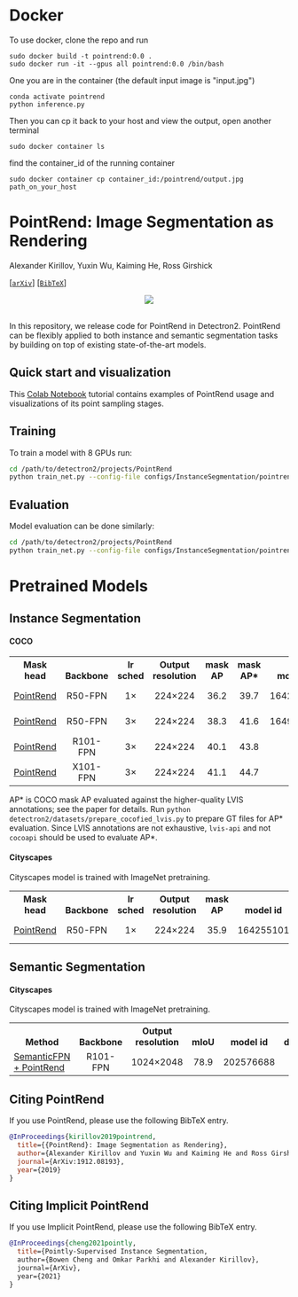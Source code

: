 # Docker
To use docker, clone the repo and run
```
sudo docker build -t pointrend:0.0 .
sudo docker run -it --gpus all pointrend:0.0 /bin/bash
```
One you are in the container (the default input image is "input.jpg")
```
conda activate pointrend
python inference.py
```
Then you can cp it back to your host and view the output, open another terminal
```
sudo docker container ls
```
find the container_id of the running container
```
sudo docker container cp container_id:/pointrend/output.jpg path_on_your_host
```
# PointRend: Image Segmentation as Rendering

Alexander Kirillov, Yuxin Wu, Kaiming He, Ross Girshick

[[`arXiv`](https://arxiv.org/abs/1912.08193)] [[`BibTeX`](#CitingPointRend)]

<div align="center">
  <img src="https://alexander-kirillov.github.io/images/kirillov2019pointrend.jpg"/>
</div><br/>

In this repository, we release code for PointRend in Detectron2. PointRend can be flexibly applied to both instance and semantic segmentation tasks by building on top of existing state-of-the-art models.

## Quick start and visualization

This [Colab Notebook](https://colab.research.google.com/drive/1isGPL5h5_cKoPPhVL9XhMokRtHDvmMVL) tutorial contains examples of PointRend usage and visualizations of its point sampling stages.

## Training

To train a model with 8 GPUs run:
```bash
cd /path/to/detectron2/projects/PointRend
python train_net.py --config-file configs/InstanceSegmentation/pointrend_rcnn_R_50_FPN_1x_coco.yaml --num-gpus 8
```

## Evaluation

Model evaluation can be done similarly:
```bash
cd /path/to/detectron2/projects/PointRend
python train_net.py --config-file configs/InstanceSegmentation/pointrend_rcnn_R_50_FPN_1x_coco.yaml --eval-only MODEL.WEIGHTS /path/to/model_checkpoint
```

# Pretrained Models

## Instance Segmentation
#### COCO

<table><tbody>
<!-- START TABLE -->
<!-- TABLE HEADER -->
<th valign="bottom">Mask<br/>head</th>
<th valign="bottom">Backbone</th>
<th valign="bottom">lr<br/>sched</th>
<th valign="bottom">Output<br/>resolution</th>
<th valign="bottom">mask<br/>AP</th>
<th valign="bottom">mask<br/>AP&ast;</th>
<th valign="bottom">model id</th>
<th valign="bottom">download</th>
<!-- TABLE BODY -->
 <tr><td align="left"><a href="configs/InstanceSegmentation/pointrend_rcnn_R_50_FPN_1x_coco.yaml">PointRend</a></td>
<td align="center">R50-FPN</td>
<td align="center">1&times;</td>
<td align="center">224&times;224</td>
<td align="center">36.2</td>
<td align="center">39.7</td>
<td align="center">164254221</td>
<td align="center"><a href="https://dl.fbaipublicfiles.com/detectron2/PointRend/InstanceSegmentation/pointrend_rcnn_R_50_FPN_1x_coco/164254221/model_final_736f5a.pkl">model</a>&nbsp;|&nbsp;<a href="https://dl.fbaipublicfiles.com/detectron2/PointRend/InstanceSegmentation/pointrend_rcnn_R_50_FPN_1x_coco/164254221/metrics.json">metrics</a></td>
</tr>
 <tr><td align="left"><a href="configs/InstanceSegmentation/pointrend_rcnn_R_50_FPN_3x_coco.yaml">PointRend</a></td>
<td align="center">R50-FPN</td>
<td align="center">3&times;</td>
<td align="center">224&times;224</td>
<td align="center">38.3</td>
<td align="center">41.6</td>
<td align="center">164955410</td>
<td align="center"><a href="https://dl.fbaipublicfiles.com/detectron2/PointRend/InstanceSegmentation/pointrend_rcnn_R_50_FPN_3x_coco/164955410/model_final_edd263.pkl">model</a>&nbsp;|&nbsp;<a href="https://dl.fbaipublicfiles.com/detectron2/PointRend/InstanceSegmentation/pointrend_rcnn_R_50_FPN_3x_coco/164955410/metrics.json">metrics</a></td>
</tr>
</tr>
 <tr><td align="left"><a href="configs/InstanceSegmentation/pointrend_rcnn_R_101_FPN_3x_coco.yaml">PointRend</a></td>
<td align="center">R101-FPN</td>
<td align="center">3&times;</td>
<td align="center">224&times;224</td>
<td align="center">40.1</td>
<td align="center">43.8</td>
<td align="center"></td>
<td align="center"><a href="https://dl.fbaipublicfiles.com/detectron2/PointRend/InstanceSegmentation/pointrend_rcnn_R_101_FPN_3x_coco/28119983/model_final_3f4d2a.pkl">model</a>&nbsp;|&nbsp;<a href="https://dl.fbaipublicfiles.com/detectron2/PointRend/InstanceSegmentation/pointrend_rcnn_R_101_FPN_3x_coco/28119983/metrics.json">metrics</a></td>
</tr>
</tr>
 <tr><td align="left"><a href="configs/InstanceSegmentation/pointrend_rcnn_X_101_32x8d_FPN_3x_coco.yaml">PointRend</a></td>
<td align="center">X101-FPN</td>
<td align="center">3&times;</td>
<td align="center">224&times;224</td>
<td align="center">41.1</td>
<td align="center">44.7</td>
<td align="center"></td>
<td align="center"><a href="https://dl.fbaipublicfiles.com/detectron2/PointRend/InstanceSegmentation/pointrend_rcnn_X_101_32x8d_FPN_3x_coco/28119989/model_final_ba17b9.pkl">model</a>&nbsp;|&nbsp;<a href="https://dl.fbaipublicfiles.com/detectron2/PointRend/InstanceSegmentation/pointrend_rcnn_X_101_32x8d_FPN_3x_coco/28119989/metrics.json">metrics</a></td>
</tr>
</tbody></table>

AP&ast; is COCO mask AP evaluated against the higher-quality LVIS annotations; see the paper for details.
Run `python detectron2/datasets/prepare_cocofied_lvis.py` to prepare GT files for AP&ast; evaluation.
Since LVIS annotations are not exhaustive, `lvis-api` and not `cocoapi` should be used to evaluate AP&ast;.

#### Cityscapes
Cityscapes model is trained with ImageNet pretraining.

<table><tbody>
<!-- START TABLE -->
<!-- TABLE HEADER -->
<th valign="bottom">Mask<br/>head</th>
<th valign="bottom">Backbone</th>
<th valign="bottom">lr<br/>sched</th>
<th valign="bottom">Output<br/>resolution</th>
<th valign="bottom">mask<br/>AP</th>
<th valign="bottom">model id</th>
<th valign="bottom">download</th>
<!-- TABLE BODY -->
 <tr><td align="left"><a href="configs/InstanceSegmentation/pointrend_rcnn_R_50_FPN_1x_cityscapes.yaml">PointRend</a></td>
<td align="center">R50-FPN</td>
<td align="center">1&times;</td>
<td align="center">224&times;224</td>
<td align="center">35.9</td>
<td align="center">164255101</td>
<td align="center"><a href="https://dl.fbaipublicfiles.com/detectron2/PointRend/InstanceSegmentation/pointrend_rcnn_R_50_FPN_1x_cityscapes/164255101/model_final_115bfb.pkl">model</a>&nbsp;|&nbsp;<a href="https://dl.fbaipublicfiles.com/detectron2/PointRend/InstanceSegmentation/pointrend_rcnn_R_50_FPN_1x_cityscapes/164255101/metrics.json">metrics</a></td>
</tr>
</tbody></table>


## Semantic Segmentation

#### Cityscapes
Cityscapes model is trained with ImageNet pretraining.

<table><tbody>
<!-- START TABLE -->
<!-- TABLE HEADER -->
<th valign="bottom">Method</th>
<th valign="bottom">Backbone</th>
<th valign="bottom">Output<br/>resolution</th>
<th valign="bottom">mIoU</th>
<th valign="bottom">model id</th>
<th valign="bottom">download</th>
<!-- TABLE BODY -->
 <tr><td align="left"><a href="configs/SemanticSegmentation/pointrend_semantic_R_101_FPN_1x_cityscapes.yaml">SemanticFPN + PointRend</a></td>
<td align="center">R101-FPN</td>
<td align="center">1024&times;2048</td>
<td align="center">78.9</td>
<td align="center">202576688</td>
<td align="center"><a href="https://dl.fbaipublicfiles.com/detectron2/PointRend/SemanticSegmentation/pointrend_semantic_R_101_FPN_1x_cityscapes/202576688/model_final_cf6ac1.pkl">model</a>&nbsp;|&nbsp;<a href="https://dl.fbaipublicfiles.com/detectron2/PointRend/SemanticSegmentation/pointrend_semantic_R_101_FPN_1x_cityscapes/202576688/metrics.json">metrics</a></td>
</tr>
</tbody></table>

## <a name="CitingPointRend"></a>Citing PointRend

If you use PointRend, please use the following BibTeX entry.

```BibTeX
@InProceedings{kirillov2019pointrend,
  title={{PointRend}: Image Segmentation as Rendering},
  author={Alexander Kirillov and Yuxin Wu and Kaiming He and Ross Girshick},
  journal={ArXiv:1912.08193},
  year={2019}
}
```

## <a name="CitingImplicitPointRend"></a>Citing Implicit PointRend

If you use Implicit PointRend, please use the following BibTeX entry.

```BibTeX
@InProceedings{cheng2021pointly,
  title={Pointly-Supervised Instance Segmentation,
  author={Bowen Cheng and Omkar Parkhi and Alexander Kirillov},
  journal={ArXiv},
  year={2021}
}
```
